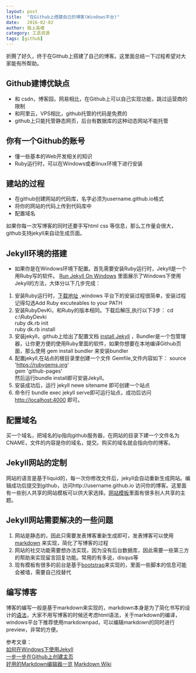 ```yaml
---
layout: post
title:  "在Github上搭建自己的博客(Windows平台)"
date:   2016-02-02
author: 独上高楼
category: 工具资源
tags: [github]
---
```


折腾了好久，终于在Github上搭建了自己的博客。这里面总结一下过程希望对大家能有所帮助。

## Github建博优缺点
* 和 csdn，博客园，网易相比，在Github上可以自己实现功能，跳过运营商的限制  
* 和阿里云，VPS相比，github托管的代码是免费的  
* github上只能托管静态网页，后台有数据库的这种动态网站不能托管  

## 你有一个Github的账号
* 懂一些基本的Web开发相关的知识  
* Ruby运行时，可以在Windows或者linux环境下进行安装  

## 建站的过程

* 在github创建网站的代码库，名字必须为username.github.io格式  
* 将你的网站的代码上传到代码库中  
* 配置域名  

如果你每一次写博客的同时还要手写html css 等信息，那么工作量会很大，github支持jekyll来自动生成页面。

## Jekyll环境的搭建

* 如果你是在Windows环境下配置。首先需要安装Ruby运行时，Jekyll是一个用Ruby写的软件。
[Run Jekyll On Windows](http://jekyll-windows.juthilo.com/)  里面展示了Windows下使用Jekyll的方法，大体分以下几步完成：

1. 安装Ruby运行时，[下载地址](http://rubyinstaller.org/downloads/) ,windows 平台下的安装过程很简单，安装过程记得勾选Add Ruby excuteables to  your PATH
2. 安装RubyDevKi，和Ruby的版本相同。下载后解压,执行以下3步：
   cd c:\RubyDevki  
   ruby dk.rb init  
   ruby dk.rb install  
3. 安装jekyll，github上给出了配置文档 [install Jekyll](https://help.github.com/articles/using-jekyll-with-pages) ，Bundler是一个包管理器，让你更方便的使用Ruby里面的软件，如果你想要在本地编译Github页面，那么使用 gem install bundler 来安装bundler
4. 配置jekyll,在站点的根目录里创建一个文件 Gemfile,文件内容如下：
source 'https://rubygems.org'  
gem 'github-pages'  
然后运行bundle install即可安装Jekyll。  
5. 安装成功后，运行 jekyll newe sitename 即可创建一个站点
6. 命令行 bundle exec jekyll serve即可运行站点，成功后访问 [http://localhost:4000](http://localhost:4000) 即可。

## 配置域名
买一个域名，把域名的ip指向github服务器，在网站的目录下建一个文件名为CNAME，文件的内容是你的域名，提交。购买的域名就会指向你的博客。

## Jekyll网站的定制
网站的语言是基于liquid的，每一次你修改文件后，jekyll会自动重新生成网站。编辑成功后提交到github，访问http://username.github.io 访问你的博客。这里面有一些别人共享的网站模板可以供大家选择。[网站模板](http://jekyllthemes.org/)里面有很多别人共享的主题。

## Jekyll网站需要解决的一些问题
1. 网站是静态的，因此只需要发表博客重新生成即可，发表博客可以使用 [markdown](https://en.wikipedia.org/wiki/Markdown) 来实现，简化了写博客的过程
2. 网站的社交功能需要想办法实现，因为没有后台数据库，因此需要一些第三方的帮助来实现留言回复功能。常用的有多说，disqus等
3. 现有模板有很多的前台是基于[bootstrap](http://baike.baidu.com/link?url=_Ju_TPVJCSducO4xSr6TwL5Bx5ZDRhK9bvpTzC8_wgKVVfNA2VZtpWdMk04nL7cixReciDCO1C0o-w76AD7GqxqVLggXiQTW_46OF7HkNWC)来实现的，里面一些脚本的信息可能会被墙，需要自己找替代

## 编写博客
博客的编写一般是基于markdown来实现的，markdown本身是为了简化书写的设计的[语法](https://en.wikipedia.org/wiki/Markdown#Example)，大家不用写博客的时候还考虑html语法，关于markdown的编译，windows平台下推荐使用markdownpad，可以编辑markdown的同时进行preview，非常的方便。

参考文章：  
[如何在Windows下使用Jekyll](http://jekyll-windows.juthilo.com)  
[一步一步在Github上创建主页](http://www.pchou.info/web-build/2013/01/03/build-github-blog-page-01.html)  
[好用的Markdown编辑器一览](http://www.williamlong.info/archives/4319.html)
[Markdown Wiki](https://en.wikipedia.org/wiki/Markdown)
